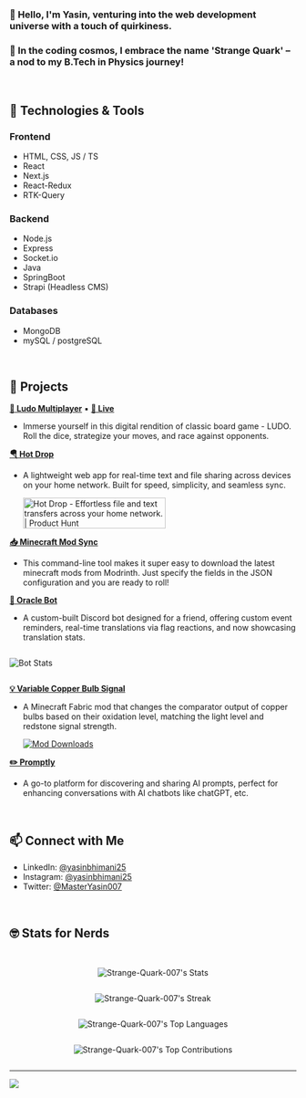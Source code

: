 ### 👋 Hello, I'm Yasin, venturing into the web development universe with a touch of quirkiness.

### 🌌 In the coding cosmos, I embrace the name 'Strange Quark' – a nod to my B.Tech in Physics journey!

<br/>

## 🔧 Technologies & Tools

### Frontend

- HTML, CSS, JS / TS
- React
- Next.js
- React-Redux
- RTK-Query

### Backend

- Node.js
- Express
- Socket.&#8203;io
- Java
- SpringBoot
- Strapi (Headless CMS)

### Databases

- MongoDB
- mySQL / postgreSQL

<br/>

## 🚀 Projects

[**🎲 Ludo Multiplayer**](https://github.com/Strange-Quark-007/nextjs-redux-ludo) ▪ [**🔗 Live**](https://nextjs-redux-ludo-strange-quark-projects.vercel.app/)

- Immerse yourself in this digital rendition of classic board game - LUDO. Roll the dice, strategize your moves, and race against opponents.

[**🪂 Hot Drop**](https://github.com/Strange-Quark-007/Hot-Drop)

- A lightweight web app for real-time text and file sharing across devices on your home network. Built for speed, simplicity, and seamless sync.

  <a href="https://www.producthunt.com/posts/hot-drop?embed=true&utm_source=badge-featured&utm_medium=badge&utm_souce=badge-hot&#0045;drop" target="_blank"><img src="https://api.producthunt.com/widgets/embed-image/v1/featured.svg?post_id=955700&theme=neutral&t=1745390605195" alt="Hot&#0032;Drop - Effortless&#0032;file&#0032;and&#0032;text&#0032;transfers&#0032;across&#0032;your&#0032;home&#0032;network&#0046; | Product Hunt" style="width: 250px; height: 54px;" width="250" height="54" /></a>

[**📥 Minecraft Mod Sync**](https://github.com/Strange-Quark-007/MinecraftModSync)

- This command-line tool makes it super easy to download the latest minecraft mods from Modrinth. Just specify the fields in the JSON configuration and you are ready to roll!

[**🤖 Oracle Bot**](https://github.com/Strange-Quark-007/Oracle-Bot)

- A custom-built Discord bot designed for a friend, offering custom event reminders, real-time translations via flag reactions, and now showcasing translation stats.

<div align="center" style="display: flex;">

![Bot Stats](http://129.154.238.15:3000/api/stats)

</div>

[**💡 Variable Copper Bulb Signal**](https://github.com/Strange-Quark-007/variable-copper-bulb-signal)

- A Minecraft Fabric mod that changes the comparator output of copper bulbs based on their oxidation level, matching the light level and redstone signal strength.

  [![Mod Downloads](https://img.shields.io/badge/dynamic/json?url=https%3A%2F%2Fapi.modrinth.com%2Fv2%2Fproject%2FlhSidgPA&query=downloads&style=for-the-badge&logo=modrinth&label=Downloads&labelColor=002244&color=164A7C)](https://modrinth.com/mod/variable-copper-bulb-signal)

[**✏️ Promptly**](https://github.com/Strange-Quark-007/promptly)

- A go-to platform for discovering and sharing AI prompts, perfect for enhancing conversations with AI chatbots like chatGPT, etc.

<br/>

## 📫 Connect with Me

- LinkedIn: [@yasinbhimani25](https://www.linkedin.com/in/yasinbhimani25/)
- Instagram: [@yasinbhimani25](https://www.instagram.com/yasinbhimani25/)
- Twitter: [@MasterYasin007](https://twitter.com/MasterYasin007)

<br/>

## 🤓 Stats for Nerds

<br/>

<div align="center" style="display: flex; flex-direction: column;">

![Strange-Quark-007's Stats](https://github-readme-stats.vercel.app/api?username=Strange-Quark-007&theme=ayu-mirage&show_icons=true&hide_border=false&count_private=false)

![Strange-Quark-007's Streak](https://github-readme-streak-stats-eight.vercel.app/?user=Strange-Quark-007&theme=ayu-mirage&hide_border=false)

![Strange-Quark-007's Top Languages](https://github-readme-stats.vercel.app/api/top-langs/?username=Strange-Quark-007&theme=ayu-mirage&show_icons=true&hide_border=false&layout=compact)

![Strange-Quark-007's Top Contributions](https://github-contributor-stats.vercel.app/api?username=Strange-Quark-007&limit=7&theme=ayu-mirage&combine_all_yearly_contributions=true)

</div>

---

![](https://komarev.com/ghpvc/?username=Strange-Quark-007&color=blueviolet)
